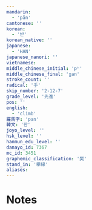 ```yaml
---
mandarin:
  - 'pān'
cantonese: ''
korean:
  - '반'
korean_native: ''
japanese:
  - 'HAN'
japanese_nanori: ''
vietnamese:
middle_chinese_initial: 'pʰ'
middle_chinese_final: 'ɣan'
stroke_count: ''
radical: '手'
skip_number: '2-12-7'
grade_level: '先進'
pos: ''
english:
  - 'climb'
羅馬字: 'pan'
韓文: '판'
joyo_level: ''
hsk_level: ''
hanmun_edu_level: ''
danayo_id: 7367
mc_id: 3451
graphemic_classification: '樊'
stand_in: '攀縁'
aliases:
---
```


# Notes
